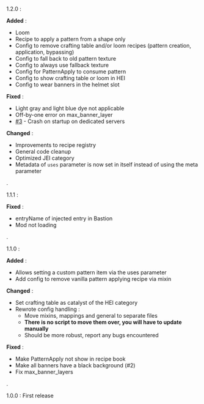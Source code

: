 1.2.0 : 

**Added** : 
- Loom
- Recipe to apply a pattern from a shape only
- Config to remove crafting table and/or loom recipes (pattern creation, application, bypassing)
- Config to fall back to old pattern texture
- Config to always use fallback texture
- Config for PatternApply to consume pattern
- Config to show crafting table or loom in HEI
- Config to wear banners in the helmet slot

**Fixed** : 
- Light gray and light blue dye not applicable
- Off-by-one error on max_banner_layer
- [#3](https://github.com/roidrole/Patterns-Backport/issues/3) - Crash on startup on dedicated servers

**Changed** : 
- Improvements to recipe registry
- General code cleanup
- Optimized JEI category
- Metadata of ```uses``` parameter is now set in itself instead of using the meta parameter

.

1.1.1 :

**Fixed** :

- entryName of injected entry in Bastion
- Mod not loading

.

1.1.0 :

**Added** :
- Allows setting a custom pattern item via the uses parameter
- Add config to remove vanilla pattern applying recipe via mixin

**Changed** : 
- Set crafting table as catalyst of the HEI category
- Rewrote config handling :
    - Move mixins, mappings and general to separate files
    - **There is no script to move them over, you will have to update manually**
    - Should be more robust, report any bugs encountered

**Fixed** :
- Make PatternApply not show in recipe book
- Make all banners have a black background (#2)
- Fix max_banner_layers

.

1.0.0 : 
First release
